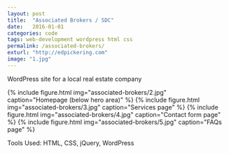 ```yaml
---
layout: post
title:  "Associated Brokers / SDC"
date:   2016-01-01
categories: code
tags: web-development wordpress html css
permalink: /associated-brokers/
exturl: "http://edpickering.com"
image: "1.jpg"
---
```


<p class="post--full__excerpt">
	WordPress site for a local real estate company
</p>

<div class="gallery">
	{% include figure.html img="associated-brokers/2.jpg" caption="Homepage (below hero area)" %}
	{% include figure.html img="associated-brokers/3.jpg" caption="Services page" %}
	{% include figure.html img="associated-brokers/4.jpg" caption="Contact form page" %}
	{% include figure.html img="associated-brokers/5.jpg" caption="FAQs page" %}
</div>

Tools Used: HTML, CSS, jQuery, WordPress